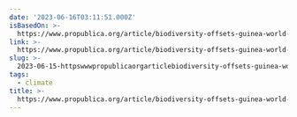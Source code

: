 ```yaml
---
date: '2023-06-16T03:11:51.000Z'
isBasedOn: >-
  https://www.propublica.org/article/biodiversity-offsets-guinea-world-bank-group-chimpanzees-outbreak
link: >-
  https://www.propublica.org/article/biodiversity-offsets-guinea-world-bank-group-chimpanzees-outbreak
slug: >-
  2023-06-15-httpswwwpropublicaorgarticlebiodiversity-offsets-guinea-world-bank-group-chimpanzees-outbreak
tags:
  - climate
title: >-
  https://www.propublica.org/article/biodiversity-offsets-guinea-world-bank-group-chimpanzees-outbreak
---
```


